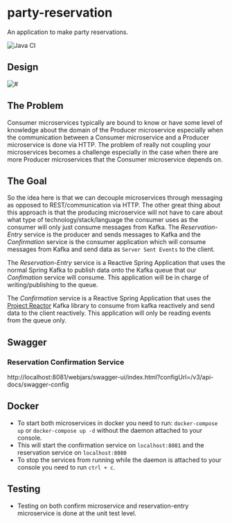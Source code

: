 # party-reservation
An application to make party reservations.

![Java CI](https://github.com/Artemas-Muzanenhamo/party-reservation/workflows/Java%20CI/badge.svg?branch=develop)

## Design
<img src="https://user-images.githubusercontent.com/29547780/91648722-e94c2e80-ea62-11ea-8e1c-5157bc36b6db.png" alt="#"/>

## The Problem
Consumer microservices typically are bound to know or have some level of knowledge about the domain of the Producer microservice
especially when the communication between a Consumer microservice and a Producer microservice is done via HTTP. The problem of really
not coupling your microservices becomes a challenge especially in the case when there are more Producer microservices that the Consumer
microservice depends on.    

## The Goal
So the idea here is that we can decouple microservices through messaging as opposed to REST/communication via HTTP. 
The other great thing about this approach is that the producing microservice
will not have to care about what type of technology/stack/language the consumer uses as the consumer will only just consume
messages from Kafka. The *Reservation-Entry* service is the producer and sends messages to Kafka and the *Confirmation*
service is the consumer application which will consume messages from Kafka and send data as `Server Sent Events` to the client.

The *Reservation-Entry* service is a Reactive Spring Application that uses the normal Spring Kafka to publish data onto
the Kafka queue that our *Confimation* service will consume. This application will be in charge of writing/publishing to the queue.

The *Confirmation* service is a Reactive Spring Application that uses the [Project Reactor](https://projectreactor.io/) 
Kafka library to consume from kafka reactively and send data to the client reactively. This application will only be reading events from the queue
only. 
 
## Swagger

### Reservation Confirmation Service
http://localhost:8081/webjars/swagger-ui/index.html?configUrl=/v3/api-docs/swagger-config

## Docker
* To start both microservices in docker you need to run: 
`docker-compose up` or `docker-compose up -d` without the daemon attached to your
console.
* This will start the confirmation service on `localhost:8081` and the reservation service on `localhost:8080`
* To stop the services from running while the daemon is attached to your console
you need to run `ctrl + c`.

## Testing
* Testing on both confirm microservice and reservation-entry microservice is done at the unit test level.
